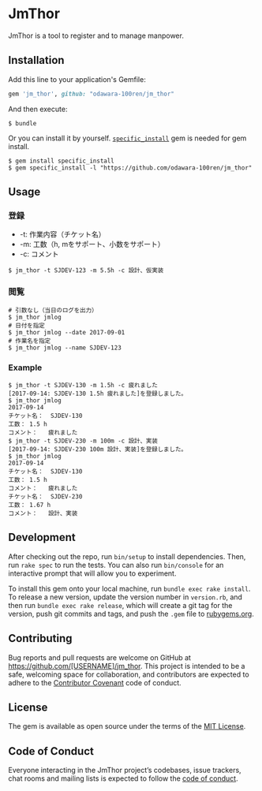 # JmThor

JmThor is a tool to register and to manage manpower.

## Installation

Add this line to your application's Gemfile:

```ruby
gem 'jm_thor', github: "odawara-100ren/jm_thor"
```

And then execute:

 ```
 $ bundle
 ```

Or you can install it by yourself.
[`specific_install`](https://github.com/rdp/specific_install) gem is needed for gem install.

```
$ gem install specific_install
$ gem specific_install -l "https://github.com/odawara-100ren/jm_thor"
```

## Usage

### 登録

- -t: 作業内容（チケット名）
- -m: 工数（h, mをサポート、小数をサポート）
- -c: コメント

```
$ jm_thor -t SJDEV-123 -m 5.5h -c 設計、仮実装
```

### 閲覧

```
# 引数なし（当日のログを出力）
$ jm_thor jmlog
# 日付を指定
$ jm_thor jmlog --date 2017-09-01
# 作業名を指定
$ jm_thor jmlog --name SJDEV-123
```

### Example

```
$ jm_thor -t SJDEV-130 -m 1.5h -c 疲れました
[2017-09-14: SJDEV-130 1.5h 疲れました]を登録しました。
$ jm_thor jmlog
2017-09-14
チケット名：	SJDEV-130
工数：	1.5 h
コメント：	疲れました
$ jm_thor -t SJDEV-230 -m 100m -c 設計、実装
[2017-09-14: SJDEV-230 100m 設計、実装]を登録しました。
$ jm_thor jmlog
2017-09-14
チケット名：	SJDEV-130
工数：	1.5 h
コメント：	疲れました
チケット名：	SJDEV-230
工数：	1.67 h
コメント：	設計、実装
```

## Development

After checking out the repo, run `bin/setup` to install dependencies. Then, run `rake spec` to run the tests. You can also run `bin/console` for an interactive prompt that will allow you to experiment.

To install this gem onto your local machine, run `bundle exec rake install`. To release a new version, update the version number in `version.rb`, and then run `bundle exec rake release`, which will create a git tag for the version, push git commits and tags, and push the `.gem` file to [rubygems.org](https://rubygems.org).

## Contributing

Bug reports and pull requests are welcome on GitHub at https://github.com/[USERNAME]/jm_thor. This project is intended to be a safe, welcoming space for collaboration, and contributors are expected to adhere to the [Contributor Covenant](http://contributor-covenant.org) code of conduct.

## License

The gem is available as open source under the terms of the [MIT License](http://opensource.org/licenses/MIT).

## Code of Conduct

Everyone interacting in the JmThor project’s codebases, issue trackers, chat rooms and mailing lists is expected to follow the [code of conduct](https://github.com/[USERNAME]/jm_thor/blob/master/CODE_OF_CONDUCT.md).
